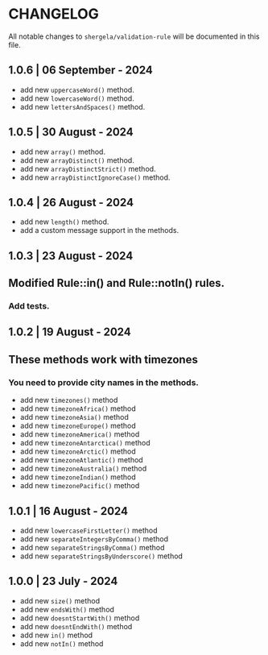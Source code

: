 # CHANGELOG

All notable changes to `shergela/validation-rule` will be documented in this file.

## 1.0.6 | 06 September - 2024

- add new `uppercaseWord()` method.
- add new `lowercaseWord()` method.
- add new `lettersAndSpaces()` method.

## 1.0.5 | 30 August - 2024

- add new `array()` method.
- add new `arrayDistinct()` method.
- add new `arrayDistinctStrict()` method.
- add new `arrayDistinctIgnoreCase()` method.

## 1.0.4 | 26 August - 2024

- add new `length()` method.
- add a custom message support in the methods.

## 1.0.3 | 23 August - 2024

## Modified Rule::in() and Rule::notIn() rules.
### Add tests.


## 1.0.2 | 19 August - 2024

## These methods work with timezones
### You need to provide city names in the methods.

- add new `timezones()` method
- add new `timezoneAfrica()` method
- add new `timezoneAsia()` method
- add new `timezoneEurope()` method
- add new `timezoneAmerica()` method
- add new `timezoneAntarctica()` method
- add new `timezoneArctic()` method
- add new `timezoneAtlantic()` method
- add new `timezoneAustralia()` method
- add new `timezoneIndian()` method
- add new `timezonePacific()` method

## 1.0.1 | 16 August - 2024

- add new `lowercaseFirstLetter()` method
- add new `separateIntegersByComma()` method
- add new `separateStringsByComma()` method
- add new `separateStringsByUnderscore()` method

## 1.0.0 | 23 July - 2024

- add new `size()` method
- add new `endsWith()` method
- add new `doesntStartWith()` method
- add new `doesntEndWith()` method
- add new `in()` method
- add new `notIn()` method
